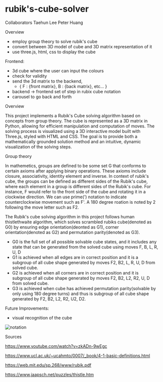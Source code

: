 # rubik's-cube-solver
Collaborators
Taehun Lee
Peter Huang

Overview
- employ group theory to solve rubik's cube
- convert between 3D model of cube and 3D matrix representation of it
- use three.js, html, css to display the cube


Frontend: 
- 3d cube where the user can input the colours
- check for validity 
- send the 3d matrix to the backend, 
    - {
        F : {front matrix}, 
        B : {back matrix},
        etc...
    }
- backend -> frontend set of step in rubix cube notation
- carousel to go back and forth 


Overview

This project implements a Rubik's Cube solving algorithm based on concepts from group theory. The cube is represented as a 3D matrix in Python, allowing for efficient manipulation and computation of moves. The solving process is visualized using a 3D interactive model built with Three.js, styled with HTML and CSS. The goal is to provide both a mathematically grounded solution method and an intuitive, dynamic visualization of the solving steps.

Group theory

In mathemetics, groups are defined to be some set G that conforms to certain axioms after applying binary operations. These axioms include closure, associativity, identity element and inverse. In context of rubik's cube, the groups can be defined as different sides of the Rubik's cube, where each element in a group is different sides of the Rubik's cube. For instance, F would refer to the front side of the cube and rotating it in a clockwise direction. We can use prime(') notation to indicate counterclockwise movement such as F'. A 180 degree roation is noted by 2 following the move letter such as F2.

The Rubik's cube solving algorithm in this project follows human thistlethwaite algorithm, which solves scrambled rubiks cube(denoted as G0) by ensuring edge orientation(deonted as G1), corner orientation(denoted as G2) and permutation parity(denoted as G3).

- G0 is the full set of all possible solvable cube states, and it includes any state that can be generated from the solved cube using moves F, B, L, R, U, D
- G1 is achieved when all edges are in correct position and it is a subgroup of all cube shape generated by moves F2, B2, L, R, U, D from solved cube.
- G2 is achieved when all corners are in correct position and it is subgroup of all cube shape generated by moves F2, B2, L2, R2, U, D from solved cube.
- G3 is achieved when cube has achieved permutation parity(solvable by only using 180 degree turns) and thus is subgroup of all cube shape generated by F2, B2, L2, R2, U2, D2.

Future Improvements:
- visual recognition of the cube

![notation](https://github.com/user-attachments/assets/9bf9081b-1705-4526-84d4-5728c745065b)

Sources

https://www.youtube.com/watch?v=zkADn-9wEgc

https://www.ucl.ac.uk/~ucahmto/0007/_book/4-1-basic-definitions.html

https://web.mit.edu/sp.268/www/rubik.pdf

https://www.jaapsch.net/puzzles/thistle.htm

